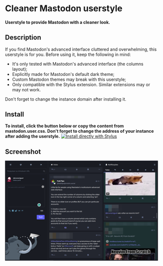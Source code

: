 # Cleaner Mastodon userstyle
#### Userstyle to provide Mastodon with a cleaner look.

## Description

If you find Mastodon's advanced interface cluttered and overwhelming, this userstyle is for you. Before using it, keep the following in mind:
- It's only tested with Mastodon's advanced interface (the columns layout);
- Explicitly made for Mastodon's default dark theme;
- Custom Mastodon themes may break with this userstyle;
- Only compatible with the Stylus extension. Similar extensions may or may not work.

Don't forget to change the instance domain after installing it.

## Install

**To install, click the button below or copy the content from mastodon.user.css. Don't forget to change the address of your instance after adding the userstyle.**
[![Install directly with Stylus](https://img.shields.io/badge/Install%20directly%20with-Stylus-00adad.svg)](https://codeberg.org/brunomiguel/cleaner-mastodon/raw/branch/main/mastodon.user.css)

## Screenshot
![Screenshot](https://raw.githubusercontent.com/brunomiguel/cleaner-mastodon/main/screenshot.png)
